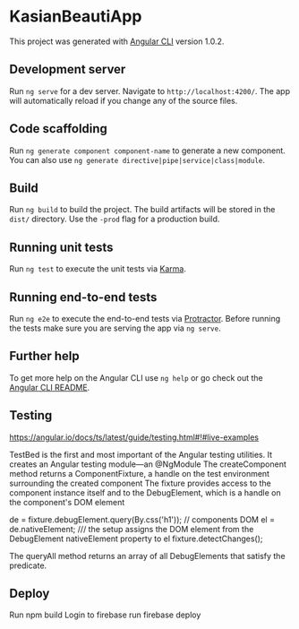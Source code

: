 # KasianBeautiApp

This project was generated with [Angular CLI](https://github.com/angular/angular-cli) version 1.0.2.

## Development server

Run `ng serve` for a dev server. Navigate to `http://localhost:4200/`. The app will automatically reload if you change any of the source files.

## Code scaffolding

Run `ng generate component component-name` to generate a new component. You can also use `ng generate directive|pipe|service|class|module`.

## Build

Run `ng build` to build the project. The build artifacts will be stored in the `dist/` directory. Use the `-prod` flag for a production build.

## Running unit tests

Run `ng test` to execute the unit tests via [Karma](https://karma-runner.github.io).

## Running end-to-end tests

Run `ng e2e` to execute the end-to-end tests via [Protractor](http://www.protractortest.org/).
Before running the tests make sure you are serving the app via `ng serve`.

## Further help

To get more help on the Angular CLI use `ng help` or go check out the [Angular CLI README](https://github.com/angular/angular-cli/blob/master/README.md).


## Testing
https://angular.io/docs/ts/latest/guide/testing.html#!#live-examples

TestBed is the first and most important of the Angular testing utilities. It creates an Angular testing module—an @NgModule
The createComponent method returns a ComponentFixture, a handle on the test environment surrounding the created component
The fixture provides access to the component instance itself and to the DebugElement, which is a handle on the component's DOM element

de = fixture.debugElement.query(By.css('h1')); // components DOM
el = de.nativeElement; /// the setup assigns the DOM element from the DebugElement nativeElement property to el
fixture.detectChanges();

The queryAll method returns an array of all DebugElements that satisfy the predicate.

## Deploy
Run npm build
Login to firebase
run firebase deploy
